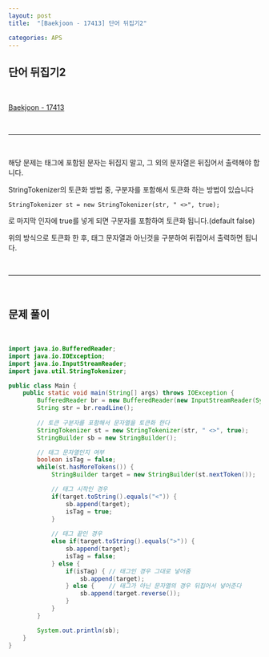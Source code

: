 ```yaml
---
layout: post
title:  "[Baekjoon - 17413] 단어 뒤집기2"

categories: APS
---
```


## 단어 뒤집기2

<br>

[Baekjoon - 17413](https://www.acmicpc.net/problem/17413)

<br>

***

<br>

해당 문제는 태그에 포함된 문자는 뒤집지 말고, 그 외의 문자열은 뒤집어서 출력해야 합니다.

StringTokenizer의 토큰화 방법 중, 구분자를 포함해서 토큰화 하는 방법이 있습니다

`StringTokenizer st = new StringTokenizer(str, " <>", true);`

로 마지막 인자에 true를 넣게 되면 구분자를 포함하여 토큰화 됩니다.(default false)

위의 방식으로 토큰화 한 후, 태그 문자열과 아닌것을 구분하여 뒤집어서 출력하면 됩니다.

<br>

***

<br>

## 문제 풀이

<br>

```java
import java.io.BufferedReader;
import java.io.IOException;
import java.io.InputStreamReader;
import java.util.StringTokenizer;

public class Main {
    public static void main(String[] args) throws IOException {
        BufferedReader br = new BufferedReader(new InputStreamReader(System.in));
        String str = br.readLine();
        
        // 토큰 구분자를 포함해서 문자열을 토큰화 한다
        StringTokenizer st = new StringTokenizer(str, " <>", true);
        StringBuilder sb = new StringBuilder();

        // 태그 문자열인지 여부
        boolean isTag = false;
        while(st.hasMoreTokens()) {
            StringBuilder target = new StringBuilder(st.nextToken());

            // 태그 시작인 경우
            if(target.toString().equals("<")) {
                sb.append(target);
                isTag = true;
            } 
            
            // 태그 끝인 경우
            else if(target.toString().equals(">")) {
                sb.append(target);
                isTag = false;
            } else {
                if(isTag) { // 태그인 경우 그대로 넣어줌
                    sb.append(target);
                } else {    // 태그가 아닌 문자열의 경우 뒤집어서 넣어준다
                    sb.append(target.reverse());
                }
            }
        }

        System.out.println(sb);
    }
}
```